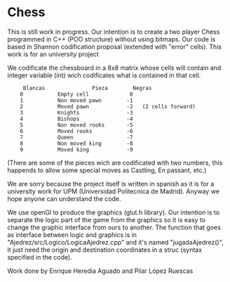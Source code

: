 # Chess
This is still work in progress. Our intention is to create a two player Chess programmed in C++ (POO structure) without using bitmaps. Our code is based in Shannon codification proposal (extended with "error" cells). This work is for an university project

We codificate the chessboard in a 8x8 matrix whose cells will contain and integer variable (int) wich codificates what is contained in that cell. 

	     Blancas			   Pieza		Negras
		0			Empty cell  	  	   0
		1			Non moved pawn		  -1
		2			Moved pawn      	  -2   (2 cells	forward)
		3			Knights				  -3
		4			Bishops			  	  -4
		5			Non moved rooks		  -5
		6			Moved rooks 		  -6
		7			Queen			  	  -7
		8			Non moved king		  -8
		9			Moved king		  	  -9

	
(There are some of the pieces wich are codificated with two numbers, this happends to allow some special moves as Castling, En passant, etc.)
	
We are sorry because the project itself is written in spanish as it is for a university work for UPM (Universidad Politecnica de Madrid). Anyway we hope anyone can understand the code.

We use openGl to produce the graphics (glut.h library). Our intention is to separate the logic part of the game from the graphics so it is easy to change the graphic interface from ours to another. The function that goes as interface between logic and graphics is in "Ajedrez/src/Logico/LogicaAjedrez.cpp" and it's named "jugadaAjedrez()", it just need the origin and destination coordinates in a struc (syntax specified in the code).

Work done by Enrique Heredia Aguado and Pilar López Ruescas
	
